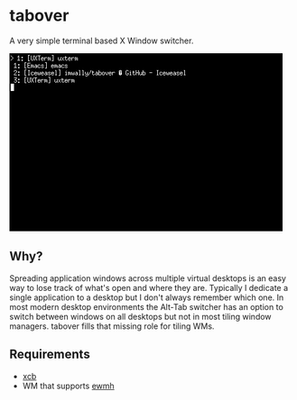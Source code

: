 # tabover

A very simple terminal based X Window switcher.

![tabover in xterm](https://raw.githubusercontent.com/imwally/tabover/master/tabover.png)

## Why?

Spreading application windows across multiple virtual desktops is an
easy way to lose track of what's open and where they are. Typically I
dedicate a single application to a desktop but I don't always remember
which one. In most modern desktop environments the Alt-Tab switcher
has an option to switch between windows on all desktops but not in
most tiling window managers. tabover fills that missing role for
tiling WMs.

## Requirements

* [xcb](http://xcb.freedesktop.org/)
* WM that supports [ewmh](https://en.m.wikipedia.org/wiki/EWMH)


